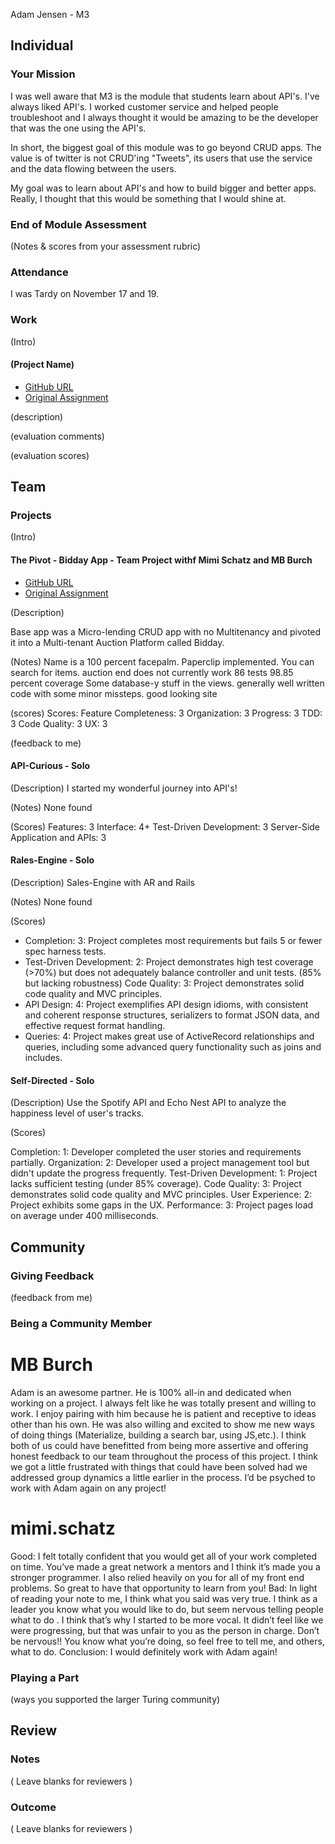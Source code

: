 Adam Jensen - M3 


## Individual

### Your Mission

I was well aware that M3 is the module that students learn about API's. I've always liked API's. I worked customer service and helped people troubleshoot and I always thought it would be amazing to be the developer that was the one using the API's. 

In short, the biggest goal of this module was to go beyond CRUD apps. The value is of twitter is not CRUD'ing "Tweets", its users that use the service and the data flowing between the users. 

My goal was to learn about API's and how to build bigger and better apps. Really, I thought that this would be something that I would shine at.

### End of Module Assessment

(Notes & scores from your assessment rubric)

### Attendance

I was Tardy on November 17 and 19.

### Work

(Intro)

#### (Project Name)

* [GitHub URL]()
* [Original Assignment]()

(description)

(evaluation comments)

(evaluation scores)

## Team

### Projects

(Intro)

#### The Pivot - Bidday App - Team Project withf Mimi Schatz and MB Burch

* [GitHub URL](https://github.com/mbburch/the-pivot)
* [Original Assignment](https://github.com/russelleh/denvestments)

(Description)

Base app was a Micro-lending CRUD app with no Multitenancy and pivoted it into a Multi-tenant Auction Platform called Bidday.

(Notes)
Name is a 100 percent facepalm.
Paperclip implemented.
You can search for items.
auction end does not currently work
86 tests
98.85 percent coverage
Some database-y stuff in the views.
generally well written code with some minor missteps.
good looking site

(scores)
Scores:
Feature Completeness: 3
Organization: 3
Progress: 3
TDD: 3
Code Quality: 3
UX: 3 

(feedback to me)

#### API-Curious - Solo

(Description)
I started my wonderful journey into API's!

(Notes)
None found

(Scores)
Features: 3
Interface: 4+
Test-Driven Development: 3
Server-Side Application and APIs: 3

#### Rales-Engine - Solo

(Description)
Sales-Engine with AR and Rails

(Notes)
None found

(Scores)

* Completion: 3: Project completes most requirements but fails 5 or fewer spec harness tests.
* Test-Driven Development: 2: Project demonstrates high test coverage (>70%) but does not adequately balance controller and unit tests. (85% but lacking robustness)
Code Quality: 3: Project demonstrates solid code quality and MVC principles.
* API Design: 4: Project exemplifies API design idioms, with consistent and coherent response structures, serializers to format JSON data, and effective request format handling.
* Queries: 4: Project makes great use of ActiveRecord relationships and queries, including some advanced query functionality such as joins and includes.

#### Self-Directed - Solo 

(Description)
Use the Spotify API and Echo Nest API to analyze the happiness level of user's tracks.

(Scores)

Completion: 1: Developer completed the user stories and requirements partially.
Organization: 2: Developer used a project management tool but didn't update the progress frequently.
Test-Driven Development: 1: Project lacks sufficient testing (under 85% coverage).
Code Quality: 3: Project demonstrates solid code quality and MVC principles.
User Experience: 2: Project exhibits some gaps in the UX.
Performance: 3: Project pages load on average under 400 milliseconds.

## Community

### Giving Feedback

(feedback from me)

### Being a Community Member

# MB Burch

Adam is an awesome partner. He is 100% all-in and dedicated when working on a project. I always felt like he was totally present and willing to work. I enjoy pairing with him because he is patient and receptive to ideas other than his own. He was also willing and excited to show me new ways of doing things (Materialize, building a search bar, using JS,etc.). I think both of us could have benefitted from being more assertive and offering honest feedback to our team throughout the process of this project. I think we got a little frustrated with things that could have been solved had we addressed group dynamics a little earlier in the process. I’d be psyched to work with Adam again on any project!



# mimi.schatz

Good: I felt totally confident that you would get all of your work completed on time. You’ve made a great network a mentors and I think it’s made you a stronger programmer. I also relied heavily on you for all of my front end problems. So great to have that opportunity to learn from you! Bad: In light of reading your note to me, I think what you said was very true. I think as a leader you know what you would like to do, but seem nervous telling people what to do . I think that’s why I started to be more vocal. It didn’t feel like we were progressing, but that was unfair to you as the person in charge. Don’t be nervous!! You know what you’re doing, so feel free to tell me, and others, what to do. Conclusion: I would definitely work with Adam again!

### Playing a Part

(ways you supported the larger Turing community)

## Review

### Notes

( Leave blanks for reviewers )

### Outcome

( Leave blanks for reviewers )

